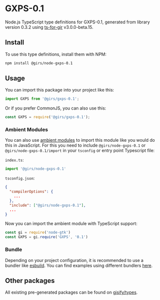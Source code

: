 
# GXPS-0.1

Node.js TypeScript type definitions for GXPS-0.1, generated from library version 0.3.2 using [ts-for-gir](https://github.com/gjsify/ts-for-gir) v3.0.0-beta.15.

## Install

To use this type definitions, install them with NPM:
```bash
npm install @girs/node-gxps-0.1
```

## Usage

You can import this package into your project like this:
```ts
import GXPS from '@girs/gxps-0.1';
```

Or if you prefer CommonJS, you can also use this:
```ts
const GXPS = require('@girs/gxps-0.1');
```

### Ambient Modules

You can also use [ambient modules](https://github.com/gjsify/ts-for-gir/tree/main/packages/cli#ambient-modules) to import this module like you would do this in JavaScript.
For this you need to include `@girs/node-gxps-0.1` or `@girs/node-gxps-0.1/import` in your `tsconfig` or entry point Typescript file:

`index.ts`:
```ts
import '@girs/node-gxps-0.1'
```

`tsconfig.json`:
```json
{
  "compilerOptions": {
    ...
  },
  "include": ["@girs/node-gxps-0.1"],
  ...
}
```

Now you can import the ambient module with TypeScript support: 

```ts
const gi = require('node-gtk')
const GXPS = gi.require('GXPS', '0.1')
```



### Bundle

Depending on your project configuration, it is recommended to use a bundler like [esbuild](https://esbuild.github.io/). You can find examples using different bundlers [here](https://github.com/gjsify/ts-for-gir/tree/main/examples).

## Other packages

All existing pre-generated packages can be found on [gjsify/types](https://github.com/gjsify/types).

